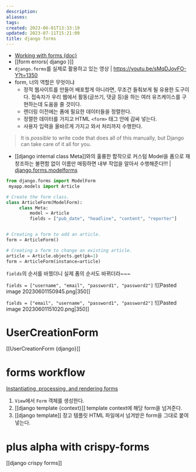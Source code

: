 ```yaml
---
description:
aliases: 
tags: 
created: 2023-06-01T13:33:19
updated: 2023-07-11T15:21:09
title: django forms
---
```

- [Working with forms {doc}](https://docs.djangoproject.com/en/4.2/topics/forms/)
- [[form errors{ django }]]
- `django.forms`를 실제로 활용하고 있는 영상 | https://youtu.be/sMqDJovFO-Y?t=1350
- form, 너의 역할은 무엇이냐
	- 정적 웹사이트를 만들어 배포할게 아니라면, 무조건 들춰보게 될 유용한 도구이다. 접속자가 우리 웹에서 활동(글쓰기, 댓글 등)을 하는 여러 유즈케이스를 구현하는데 도움을 줄 것이다.
	- 렌더링 이전에는 폼에 필요한 데이터들을 정렬한다.
	- 정렬한 데이터를 가지고 HTML `<form>` 태그 안에 감싸 넣는다.
	- 사용자 입력을 올바르게 가지고 와서 처리까지 수행한다.
 
> It is _possible_ to write code that does all of this manually, but Django can take care of it all for you.

- [[django internal class Meta]]와의 훌륭한 합작으로 커스텀 Model을 폼으로 재창조하는 불편함 없이 이름만 매핑하면 내부 작업을 알아서 수행해준다!!! | [django.forms.modelforms](https://docs.djangoproject.com/en/4.2/topics/forms/modelforms/)

```python
from django.forms import ModelForm
 myapp.models import Article

# Create the form class.
class ArticleForm(ModelForm):
     class Meta:
         model = Article
         fields = ["pub_date", "headline", "content", "reporter"]


# Creating a form to add an article.
form = ArticleForm()

# Creating a form to change an existing article.
article = Article.objects.get(pk=1)
form = ArticleForm(instance=article)
```

`fields`의 순서를 바꿨더니 실제 폼의 순서도 바뀌더라~~~

`fields = ["username", "email", "password1", "password2"]`
![[Pasted image 20230601150945.png|350]] 

`fields = ["email", "username", "password1", "password2"]`
![[Pasted image 20230601151020.png|350]]

# UserCreationForm

[[UserCreationForm {django}]]

# forms workflow

[Instantiating, processing, and rendering forms](https://docs.djangoproject.com/en/4.2/topics/forms/#instantiating-processing-and-rendering-forms)

1. `View`에서 `Form` 객체를 생성한다.
2. [[django template {context}]] template context에 해당 form을 넘겨준다.
3. [[django template]] 장고 템플릿 HTML 파일에서 넘겨받은 form을 그대로 붙여넣는다.

# plus alpha with crispy-forms

[[django crispy forms]]



